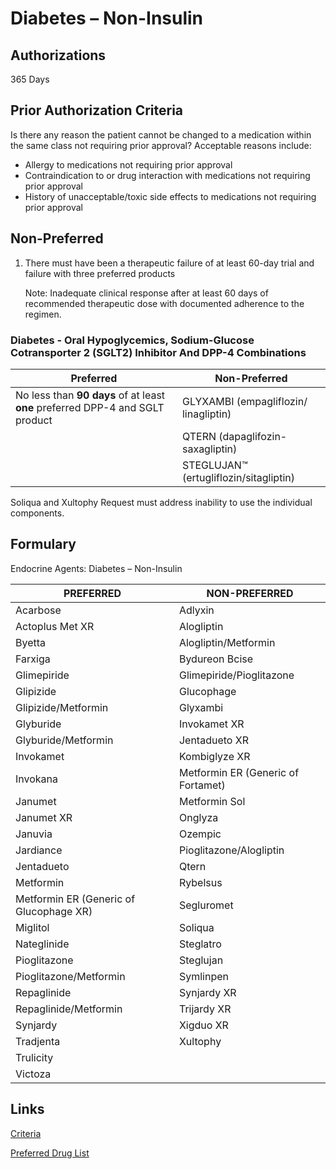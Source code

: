 # Diabetes – Non-Insulin

## Authorizations

365 Days

## Prior Authorization Criteria

Is there any reason the patient cannot be changed to a medication within the same class not requiring prior approval? Acceptable reasons include:

-   Allergy to medications not requiring prior approval
-   Contraindication to or drug interaction with medications not requiring prior approval
-   History of unacceptable/toxic side effects to medications not requiring prior approval

## Non-Preferred

1.  There must have been a therapeutic failure of at least 60-day trial and failure with three preferred products

    Note: Inadequate clinical response after at least 60 days of recommended therapeutic dose with documented adherence to the regimen.

### Diabetes - Oral Hypoglycemics, Sodium-Glucose Cotransporter 2 (SGLT2) Inhibitor And DPP-4 Combinations

| **Preferred**                                                                 | **Non-Preferred**                      |
|-------------------------------------------------------------------------------|----------------------------------------|
| No less than **90 days** of at least **one** preferred DPP-4 and SGLT product | GLYXAMBI (empagliflozin/ linagliptin)  |
|                                                                               | QTERN (dapaglifozin-saxagliptin)       |
|                                                                               | STEGLUJAN™ (ertugliflozin/sitagliptin) |

Soliqua and Xultophy Request must address inability to use the individual components.

## Formulary

Endocrine Agents: Diabetes – Non-Insulin

| PREFERRED                               | NON-PREFERRED                      |
|-----------------------------------------|------------------------------------|
| Acarbose                                | Adlyxin                            |
| Actoplus Met XR                         | Alogliptin                         |
| Byetta                                  | Alogliptin/Metformin               |
| Farxiga                                 | Bydureon Bcise                     |
| Glimepiride                             | Glimepiride/Pioglitazone           |
| Glipizide                               | Glucophage                         |
| Glipizide/Metformin                     | Glyxambi                           |
| Glyburide                               | Invokamet XR                       |
| Glyburide/Metformin                     | Jentadueto XR                      |
| Invokamet                               | Kombiglyze XR                      |
| Invokana                                | Metformin ER (Generic of Fortamet) |
| Janumet                                 | Metformin Sol                      |
| Janumet XR                              | Onglyza                            |
| Januvia                                 | Ozempic                            |
| Jardiance                               | Pioglitazone/Alogliptin            |
| Jentadueto                              | Qtern                              |
| Metformin                               | Rybelsus                           |
| Metformin ER (Generic of Glucophage XR) | Segluromet                         |
| Miglitol                                | Soliqua                            |
| Nateglinide                             | Steglatro                          |
| Pioglitazone                            | Steglujan                          |
| Pioglitazone/Metformin                  | Symlinpen                          |
| Repaglinide                             | Synjardy XR                        |
| Repaglinide/Metformin                   | Trijardy XR                        |
| Synjardy                                | Xigduo XR                          |
| Tradjenta                               | Xultophy                           |
| Trulicity                               |                                    |
| Victoza                                 |                                    |

## Links

[Criteria]()

[Preferred Drug List]()